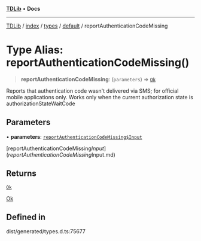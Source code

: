 [**TDLib**](../../../../../../README.md) • **Docs**

***

[TDLib](../../../../../../modules.md) / [index](../../../../../README.md) / [types](../../../README.md) / [default](../README.md) / reportAuthenticationCodeMissing

# Type Alias: reportAuthenticationCodeMissing()

> **reportAuthenticationCodeMissing**: (`parameters`) => [`Ok`](Ok-1.md)

Reports that authentication code wasn't delivered via SMS; for official mobile applications only. Works only when the current authorization state is authorizationStateWaitCode

## Parameters

• **parameters**: [`reportAuthenticationCodeMissing$Input`](reportAuthenticationCodeMissing$Input.md)

[reportAuthenticationCodeMissing$Input](reportAuthenticationCodeMissing$Input.md)

## Returns

[`Ok`](Ok-1.md)

[Ok](Ok-1.md)

## Defined in

dist/generated/types.d.ts:75677
